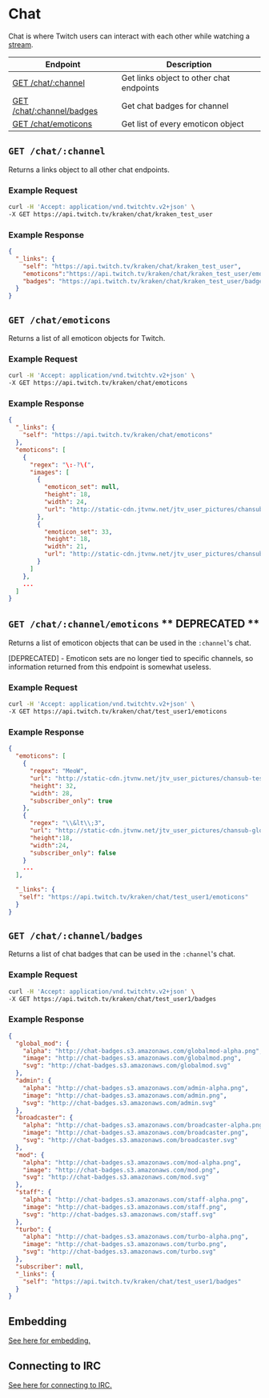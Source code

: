 # Chat

Chat is where Twitch users can interact with each other while watching a [stream][streams].

[streams]: /v2_resources/streams.md

| Endpoint | Description |
| ---- | --------------- |
| [GET /chat/:channel](/v2_resources/chat.md#get-chatchannel) | Get links object to other chat endpoints |
| [GET /chat/:channel/badges](/v2_resources/chat.md#get-chatchannelbadges) | Get chat badges for channel |
| [GET /chat/emoticons](/v2_resources/chat.md#get-chatemoticons) | Get list of every emoticon object |

## `GET /chat/:channel`

Returns a links object to all other chat endpoints.

### Example Request

```bash
curl -H 'Accept: application/vnd.twitchtv.v2+json' \
-X GET https://api.twitch.tv/kraken/chat/kraken_test_user
```

### Example Response

```json
{
  "_links": {
    "self": "https://api.twitch.tv/kraken/chat/kraken_test_user",
    "emoticons":"https://api.twitch.tv/kraken/chat/kraken_test_user/emoticons",
    "badges": "https://api.twitch.tv/kraken/chat/kraken_test_user/badges"
  }
}
```

## `GET /chat/emoticons`

Returns a list of all emoticon objects for Twitch.

### Example Request

```bash
curl -H 'Accept: application/vnd.twitchtv.v2+json' \
-X GET https://api.twitch.tv/kraken/chat/emoticons
```

### Example Response

```json
{
  "_links": {
    "self": "https://api.twitch.tv/kraken/chat/emoticons"
  },
  "emoticons": [
    {
      "regex": "\:-?\(",
      "images": [
        {
          "emoticon_set": null,
          "height": 18,
          "width": 24,
          "url": "http://static-cdn.jtvnw.net/jtv_user_pictures/chansub-global-emoticon-d570c4b3b8d8fc4d-24x18.png"
        },
        {
          "emoticon_set": 33,
          "height": 18,
          "width": 21,
          "url": "http://static-cdn.jtvnw.net/jtv_user_pictures/chansub-global-emoticon-c41c5c6c88f481cd-21x18.png"
        }
      ]
    },
    ...
  ]
}
```

## `GET /chat/:channel/emoticons` \** __DEPRECATED__ \**

Returns a list of emoticon objects that can be used in the `:channel`'s chat.

[DEPRECATED] - Emoticon sets are no longer tied to specific channels, so information returned from this endpoint is somewhat useless.

### Example Request

```bash
curl -H 'Accept: application/vnd.twitchtv.v2+json' \
-X GET https://api.twitch.tv/kraken/chat/test_user1/emoticons
```

### Example Response

```json
{
  "emoticons": [
    {
      "regex": "MeoW",
      "url": "http://static-cdn.jtvnw.net/jtv_user_pictures/chansub-test_user1-emoticon-30bc1522fa392415-28x32.png",
      "height": 32,
      "width": 28,
      "subscriber_only": true
    },
    {
      "regex": "\\&lt\\;3",
      "url": "http://static-cdn.jtvnw.net/jtv_user_pictures/chansub-global-emoticon-67cde8d0b7916e57-24x18.png",
      "height":18,
      "width":24,
      "subscriber_only": false
    }
    ...
  ],

  "_links": {
   "self": "https://api.twitch.tv/kraken/chat/test_user1/emoticons"
  }
}
```

## `GET /chat/:channel/badges`

Returns a list of chat badges that can be used in the `:channel`'s chat.

### Example Request

```bash
curl -H 'Accept: application/vnd.twitchtv.v2+json' \
-X GET https://api.twitch.tv/kraken/chat/test_user1/badges
```

### Example Response

```json
{
  "global_mod": {
    "alpha": "http://chat-badges.s3.amazonaws.com/globalmod-alpha.png",
    "image": "http://chat-badges.s3.amazonaws.com/globalmod.png",
    "svg": "http://chat-badges.s3.amazonaws.com/globalmod.svg"
  },
  "admin": {
    "alpha": "http://chat-badges.s3.amazonaws.com/admin-alpha.png",
    "image": "http://chat-badges.s3.amazonaws.com/admin.png",
    "svg": "http://chat-badges.s3.amazonaws.com/admin.svg"
  },
  "broadcaster": {
    "alpha": "http://chat-badges.s3.amazonaws.com/broadcaster-alpha.png",
    "image": "http://chat-badges.s3.amazonaws.com/broadcaster.png",
    "svg": "http://chat-badges.s3.amazonaws.com/broadcaster.svg"
  },
  "mod": {
    "alpha": "http://chat-badges.s3.amazonaws.com/mod-alpha.png",
    "image": "http://chat-badges.s3.amazonaws.com/mod.png",
    "svg": "http://chat-badges.s3.amazonaws.com/mod.svg"
  },
  "staff": {
    "alpha": "http://chat-badges.s3.amazonaws.com/staff-alpha.png",
    "image": "http://chat-badges.s3.amazonaws.com/staff.png",
    "svg": "http://chat-badges.s3.amazonaws.com/staff.svg"
  },
  "turbo": {
    "alpha": "http://chat-badges.s3.amazonaws.com/turbo-alpha.png",
    "image": "http://chat-badges.s3.amazonaws.com/turbo.png",
    "svg": "http://chat-badges.s3.amazonaws.com/turbo.svg"
  },
  "subscriber": null,
  "_links": {
    "self": "https://api.twitch.tv/kraken/chat/test_user1/badges"
  }
}
```

## Embedding

[See here for embedding.][embedding]

[embedding]: /embed-chat.md#embedding-twitch-chat

## Connecting to IRC

[See here for connecting to IRC.][IRC]

[IRC]: /IRC.md
